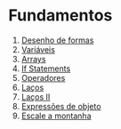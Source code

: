 # Fundamentos
1. [Desenho de formas](https://github.com/alvaroaxsmith/Grasshopper-Fundamentos/tree/main/Desenho-de-formas)
2. [Variáveis](https://github.com/alvaroaxsmith/Grasshopper-Fundamentos/tree/main/Vari%C3%A1veis)
3. [Arrays](https://github.com/alvaroaxsmith/Grasshopper-Fundamentos/tree/main/Arrays)
4. [If Statements](https://github.com/alvaroaxsmith/Grasshopper-Fundamentos/tree/main/If-Statements)
5. [Operadores](https://github.com/alvaroaxsmith/Grasshopper-Fundamentos/tree/main/Operadores)
6. [Laços]()
7. [Laços II]()
8. [Expressões de objeto]()
9. [Escale a montanha]()
